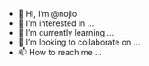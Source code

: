 - 👋 Hi, I’m @nojio
- 👀 I’m interested in ...
- 🌱 I’m currently learning ...
- 💞️ I’m looking to collaborate on ...
- 📫 How to reach me ...

<!---
nojio/nojio is a ✨ special ✨ repository because its `README.md` (this file) appears on your GitHub profile.
You can click the Preview link to take a look at your changes.
--->
